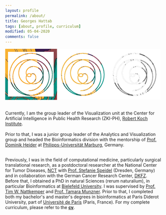 ```yaml
---
layout: profile
permalink: /about/
title: Georges Hattab
tags: [about, profile, curriculum]
modified: 05-04-2020
comments: false
---
```

![](/images/header.png)
<br/>
<br/>

Currently, I am the group leader of the Visualization unit at the Center for Artificial Intelligence in Public Health Research (ZKI-PH), [Robert Koch Institute](https://www.rki.de/EN/). 
<br/>
<br/>
Prior to that, I was a junior group leader of the Analytics and Visualization group and headed the Bioinformatics division with the mentorship of [Prof. Dominik Heider](http://heiderlab.de/?page_id=146) at [Philipps-Universität Marburg](https://www.uni-marburg.de/en), Germany.
<br/>
<br/>

Previously, I was in the field of computational medicine, particularly surgical translational research, as a postdoctoral researcher at the National Center for Tumor Diseases, [NCT](https://www.nct-dresden.de/en.html) with [Prof. Stefanie Speidel](http://bit.ly/2SaNnos) (Dresden, Germany) and in collaboration with the German Cancer Research Center, [DKFZ](https://www.dkfz.de/en/index.html).
Before that, I obtained a PhD in natural Sciences (rerum naturalium), in particular Bioinformatics at [Bielefeld University](https://www.uni-bielefeld.de/(en)/). I was supervised by [Prof. Tim W. Nattkemper](https://biodatamining.cebitec.uni-bielefeld.de/people.html#leader) and [Prof. Tamara Munzner](http://www.cs.ubc.ca/~tmm/).
Prior to that, I completed both my bachelor's and master's degrees in bioinformatics at Paris Diderot University, part of [Université de Paris](https://u-paris.fr/en/) (Paris, France).
For my complete curriculum, please refer to the [**cv**](/documents/ghattab_cv.pdf).
